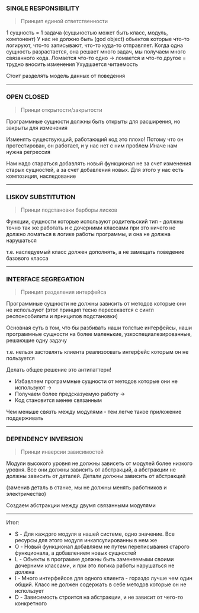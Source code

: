 ### SINGLE RESPONSIBILITY
> Принцип единой ответственности

1 сущность = 1 задача (сущьностью может быть класс, модуль, компонент)
У нас не должно быть (god object) обьектов которые что-то логируют, что-то записывают, что-то куда-то отправляет.
Когда одна сущность разрастается, она решает много задач, мы получаем много связанного кода. Ломается что-то одно -> 
ломается и что-то другое = трудно вносить изменения
Ухудшается читаемость

Стоит разделять модель данных от поведения

<hr>

### OPEN CLOSED
> Принци открытости/закрытости

Программные сущности должны быть открыты для расширения, но закрыты для изменения

Изменять существующий, работающий код это плохо! Потому что он протестирован, он работает, и у нас нет с ним проблем
Иначе нам нужна регрессия

Нам надо стараться добавлять новый функционал не за счет изменения старых сущностей, а за счет добавления новых. Для этого 
у нас есть композиция, наследование 

<hr>

### LISKOV SUBSTITUTION
> Принци подстановки барборы лисков

Функции, сущности которые используют родительский тип - должны точно так же работать и с дочерними классами при это ничего
не должно ломаться в логике работы программы, и она не должна нарушаться

т.е. наследуемый класс должен дополнять, а не замещать поведение базового класса

<hr>

### INTERFACE SEGREGATION
> Принцип разделения интерфейса

Программные сущности не должны зависить от методов которые они не используют 
(этот принцип тесно пересекается с сингл респонсобилити и прниципов подстановки)

Основная суть в том, что бы разбивать наши толстые интерфейсы, наши программные сущности на более маленькие, узкоспециалезированные,
решающие одну задачу

т.е. нельзя застовлять клиента реализоовать интерфейс которым он не пользуется

Делать общее решение это антипаттерн!

- Избавляем программные сущности от методов которые они не используют ->
- Получаем более предсказуемую работу ->
- Код становится менее связанным

Чем меньше связть между модулями - тем легче такое приложение поддерживать

<hr>

### DEPENDENCY INVERSION
> Принци инверсии зависимостей

Модули высокого уровня не должны зависеть от модулей более низкого уровня. Все они должны зависить от абстракций, а абстракции
не должны зависить от деталей. Детали должны зависить от абстракций

(заменив деталь в станке, мы не должны менять работников и электричество)

Создаем абстракции между двумя связанными модулями

<hr>

Итог:
- S - Для каждого модуля в нашей системе, одно значение. Все ресурсы для этого модуля инкапсулированны в нем же
- O - Новый функционал добавляем не путем переписывания старого функционала, а добавлением новых сущностей
- L - Обьекты в программе должны быть заменяемыми своими дочерними классами, и при это логика работы нарушаться не должна
- I - Много интерфейсов для одного клиента - гораздо лучше чем один общий. Класс не должен содержать в себе методов 
которые он не использует
- D - Зависимость строится на абстракции, и не зависит от чего-то конкретного